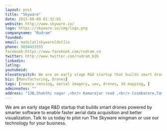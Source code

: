 ```yaml
---
layout: post
title: "Skyware"
date: 2015-08-09 01:32:03
website: http://www.skyware.io/
logo: https://skyware.io/img/logo.png
companyname: "Rudram"
founded: 
email: madz[at]skyware[dot]io
phone: 9894453555 
facebook:https://www.facebook.com/rudram.co
twitter: http://www.twitter.com/rudram_b2b
linkedin:
latlng: 
youtubeid:
elevatorpitch: We are an early stage R&D startup that builds smart drones powered by smarter software to enable faster aerial data acquisition and better visualization. Talk to us today to pilot run The Skyware wingman or use our technology for your business.  
biz: [Manufacturing, Drones]
tags: [remote sensing, aerial imagery, uav, drones, 3d mapping, ]
adminnotes: ""
address: "13B,Shakthi nagar ,<br/> Kamarajar road ,<br/> Coimbatore,Tamil Nadu, India."
---
```

We are an early stage R&D startup that builds smart drones powered by smarter software to enable faster aerial data acquisition and better visualization. Talk to us today to pilot run The Skyware wingman or use our technology for your business.  
